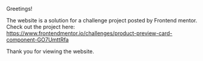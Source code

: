 Greetings!

The website is a solution for a challenge project posted by Frontend mentor. Check out the project here: https://www.frontendmentor.io/challenges/product-preview-card-component-GO7UmttRfa

Thank you for viewing the website.
